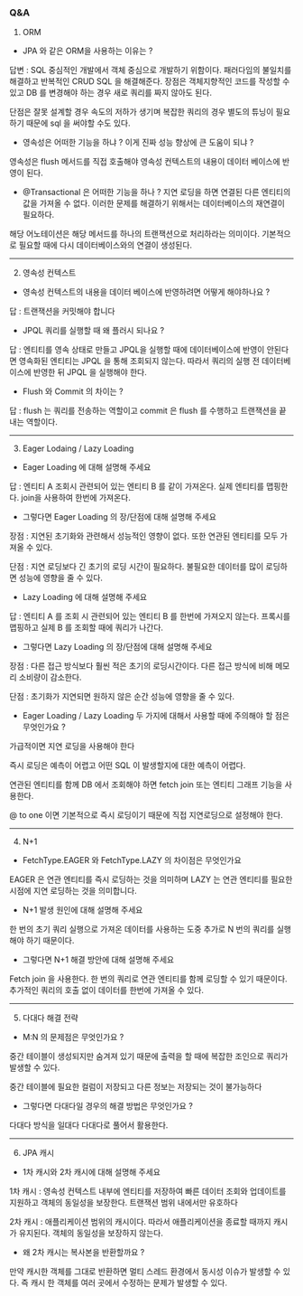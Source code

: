 ### Q&A 




1. ORM 

* JPA 와 같은 ORM을 사용하는 이유는 ?
 
답변 : SQL 중심적인 개발에서 객체 중심으로 개발하기 위함이다. 패러다임의 불일치를 해결하고 반복적인 CRUD SQL 을 해결해준다.
장점은 객체지향적인 코드를 작성할 수 있고 DB 를 변경해야 하는 경우 새로 쿼리를 짜지 않아도 된다. 

단점은 잘못 설계할 경우 속도의 저하가 생기며 복잡한 쿼리의 경우 별도의 튜닝이 필요하기 때문에 sql 을 써야할 수도 있다. 
* 영속성은 어떠한 기능을 하냐 ? 이게 진짜 성능 향상에 큰 도움이 되냐 ?

영속성은 flush 메서드를 직접 호출해야 영속성 컨텍스트의 내용이 데이터 베이스에 반영이 된다. 

* @Transactional 은 어떠한 기능을 하나 ?
지연 로딩을 하면 연결된 다른 엔티티의 값을 가져올 수 없다. 이러한 문제를 해결하기 위해서는 데이터베이스의 재연결이 필요하다. 

해당 어노테이션은 해당 메서드를 하나의 트랜잭션으로 처리하라는 의미이다. 기본적으로 필요할 때에 다시 데이터베이스와의 연결이 생성된다. 

---------


2. 영속성 컨텍스트 

* 영속성 컨텍스트의 내용을 데이터 베이스에 반영하려면 어떻게 해야하나요 ?

답 : 트랜잭션을 커밋해야 합니다 


* JPQL 쿼리를 실행할 때 왜 플러시 되나요 ?

답 : 엔티티를 영속 상태로 만들고 JPQL을 실행할 때에 데이터베이스에 반영이 안된다면 영속화된 엔티티는 JPQL 을 통해 조회되지 않는다. 
따라서 쿼리의 실행 전 데이터베이스에 반영한 뒤 JPQL 을 실행해야 한다. 

* Flush 와 Commit 의 차이는 ? 

답 : flush 는 쿼리를 전송하는 역할이고 commit 은 flush 를 수행하고 트랜잭션을 끝내는 역할이다.

----------------

3. Eager Lodaing / Lazy Loading 

* Eager Loading 에 대해 설명해 주세요 

답 : 엔티티 A 조회시 관련되어 있는 엔티티 B 를 같이 가져온다. 실제 엔티티를 맵핑한다. join을 사용하여 한번에 가져온다. 

* 그렇다면 Eager Loading 의 장/단점에 대해 설명해 주세요 

장점 : 지연된 초기화와 관련해서 성능적인 영향이 없다. 또한 연관된 엔티티를 모두 가져올 수 있다. 

단점 : 지연 로딩보다 긴 초기의 로딩 시간이 필요하다. 불필요한 데이터를 많이 로딩하면 성능에 영향을 줄 수 있다. 

* Lazy Loading 에 대해 설명해 주세요 

답 : 엔티티 A 를 조회 시 관련되어 있는 엔티티 B 를 한번에 가져오지 않는다. 프록시를 맵핑하고 실제 B 를 조회할 때에 쿼리가 나간다. 

* 그렇다면 Lazy Loading 의 장/단점에 대해 설명해 주세요 

장점 : 다른 접근 방식보다 훨씬 적은 초기의 로딩시간이다. 다른 접근 방식에 비해 메모리 소비량이 감소한다. 

단점 : 초기화가 지연되면 원하지 않은 순간 성능에 영향을 줄 수 있다. 

* Eager Loading / Lazy Loading 두 가지에 대해서 사용할 때에 주의해야 할 점은 무엇인가요 ?

가급적이면 지연 로딩을 사용해야 한다 

즉시 로딩은 예측이 어렵고 어떤 SQL 이 발생할지에 대한 예측이 어렵다. 

연관된 엔티티를 함께 DB 에서 조회해야 하면 fetch join 또는 엔티티 그래프 기능을 사용한다. 

@ to one 이면 기본적으로 즉시 로딩이기 때문에 직접 지연로딩으로 설정해야 한다. 


-----------------
4. N+1 
* FetchType.EAGER 와 FetchType.LAZY 의 차이점은 무엇인가요 

 EAGER 은 연관 엔티티를 즉시 로딩하는 것을 의미하며 LAZY 는 연관 엔티티를 필요한 시점에 지연 로딩하는 것을 의미합니다.

* N+1 발생 원인에 대해 설명해 주세요 
 
 한 번의 초기 쿼리 실행으로 가져온 데이터를 사용하는 도중 추가로 N 번의 쿼리를 실행해야 하기 때문이다. 


* 그렇다면 N+1 해결 방안에 대해 설명해 주세요 

 Fetch join 을 사용한다. 한 번의 쿼리로 연관 엔티티를 함께 로딩할 수 있기 때문이다. 추가적인 쿼리의 호출 없이 데이터를 한번에 가져올 수 있다. 
 
----------------

5. 다대다 해결 전략 

* M:N 의 문제점은 무엇인가요 ?

중간 테이블이 생성되지만 숨겨져 있기 때문에 출력을 할 때에 복잡한 조인으로 쿼리가 발생할 수 있다. 

중간 테이블에 필요한 컬럼이 저장되고 다른 정보는 저장되는 것이 불가능하다 


* 그렇다면 다대다일 경우의 해결 방법은 무엇인가요 ?

다대다 방식을 일대다 다대다로 풀어서 활용한다. 

------------

6. JPA 캐시 

* 1차 캐시와 2차 캐시에 대해 설명해 주세요 

 1차 캐시 : 영속성 컨텍스트 내부에 엔티티를 저장하여 빠른 데이터 조회와 업데이트를 지원하고 객체의 동일성을 보장한다. 트랜잭션 범위 내에서만 유호하다 

 2차 캐시 : 애플리케이션 범위의 캐시이다. 따라서 애플리케이션을 종료할 때까지 캐시가 유지된다. 객체의 동일성을 보장하지 않는다. 

* 왜 2차 캐시는 복사본을 반환할까요 ?

만약 캐시한 객체를 그대로 반환하면 멀티 스레드 환경에서 동시성 이슈가 발생할 수 있다. 
즉 캐시 한 객체를 여러 곳에서 수정하는 문제가 발생할 수 있다. 
